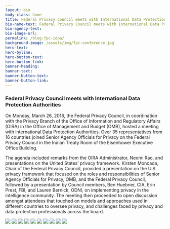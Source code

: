 ```yaml
---
layout: bio
body-class: home
title: Federal Privacy Council meets with International Data Protection Authorities
bio-name-text: Federal Privacy Council meets with International Data Protection Authorities
bio-agency-text:
bio-image-url: 
permalink: /blog-fpc-idpa/
background-image: /assets/img/fpc-conference.jpg
hero-text: 
hero-byline:
hero-button-text: 
hero-button-link: 
banner-heading: 
banner-text: 
banner-button-text: 
banner-button-link:
---
```

### Federal Privacy Council meets with International Data Protection Authorities

On Monday, March 26, 2018, the Federal Privacy Council, in coordination with the Privacy Branch of the Office of Information and Regulatory Affairs (OIRA) in the Office of Management and Budget (OMB), hosted a meeting with international Data Protection Authorities.  Over 35 representatives from 16 countries joined Senior Agency Officials for Privacy on the Federal Privacy Council in the Indian Treaty Room of the Eisenhower Executive Office Building.  

The agenda included remarks from the OIRA Administrator, Neomi Rao, and presentations on the United States’ privacy framework.  Kirsten Moncada, Chair of the Federal Privacy Council, provided a presentation on the U.S. privacy framework that focused on the roles and responsibilities of Senior Agency Officials for Privacy, OMB, and the Federal Privacy Council, followed by a presentation by Council members, Ben Huebner, CIA, Erin Prest, FBI, and Lauren Bernick, ODNI, on implementing privacy in the intelligence community.  The meeting then proceeded to open discussion amongst attendees that touched on models and approaches used in different countries to oversee privacy, and challenges faced by privacy and data protection professionals across the board.

<img src="https://www.fpc.gov/assets/img/dpa pic 6.jpg">
<img src="https://www.fpc.gov/assets/img/dpa pic 3.jpg">
<img src="https://www.fpc.gov/assets/img/dpa pic 7.jpg">
<img src="https://www.fpc.gov/assets/img/dpa pic 8.jpg">
<img src="https://www.fpc.gov/assets/img/dpa pic 9.jpg">
<img src="https://www.fpc.gov/assets/img/dpa pic 10.jpg">
<img src="https://www.fpc.gov/assets/img/dpa pic 11.jpg">
<img src="https://www.fpc.gov/assets/img/dpa pic 12.jpg">
<img src="https://www.fpc.gov/assets/img/dpa pic 13.jpg">
<img src="https://www.fpc.gov/assets/img/dpa pic 15.jpg">
